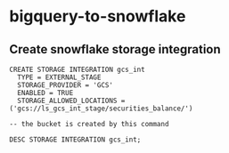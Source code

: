 # bigquery-to-snowflake

## Create snowflake storage integration
```
CREATE STORAGE INTEGRATION gcs_int
  TYPE = EXTERNAL_STAGE
  STORAGE_PROVIDER = 'GCS'
  ENABLED = TRUE
  STORAGE_ALLOWED_LOCATIONS = ('gcs://ls_gcs_int_stage/securities_balance/')

-- the bucket is created by this command

DESC STORAGE INTEGRATION gcs_int;
```
